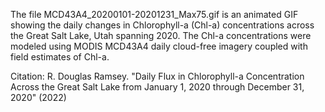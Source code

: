 The file MCD43A4_20200101-20201231_Max75.gif is an animated GIF showing the daily changes in Chlorophyll-a (Chl-a) concentrations across the Great Salt Lake, Utah spanning 2020.
The Chl-a concentrations were modeled using MODIS MCD43A4 daily cloud-free imagery coupled with field estimates of Chl-a.

Citation:  R. Douglas Ramsey. "Daily Flux in Chlorophyll-a Concentration Across the Great Salt Lake from January 1, 2020 through December 31, 2020" (2022)
